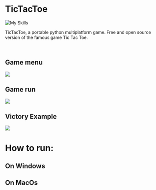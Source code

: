 # TicTacToe
  
![My Skills](https://go-skill-icons.vercel.app/api/icons?i=python) 

TicTacToe, a portable python multiplatform game. Free and open source version of the famous game Tic Tac Toe. <br>

<br>

<h2> Game menu </h2>
<picture>
    <img src="https://i.ibb.co/6BtrGS9/image1.png">
</picture>

<h2> Game run </h2>
<picture>
    <img src="https://i.ibb.co/P1JCCLD/image2.png">
</picture>

<h2> Victory Example </h2>
<picture>
    <img src="https://i.ibb.co/PmCTys5/image3.png">
</picture>

# How to run:

## On Windows

## On MacOs
